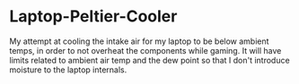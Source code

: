 # Laptop-Peltier-Cooler
My attempt at cooling the intake air for my laptop to be below ambient temps, in order to not overheat the components while gaming. It will have limits related to ambient air temp and the dew point so that I don't introduce moisture to the laptop internals.
